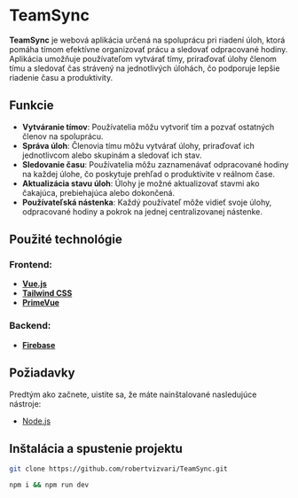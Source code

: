 # TeamSync

**TeamSync** je webová aplikácia určená na spoluprácu pri riadení úloh, ktorá pomáha tímom efektívne organizovať prácu a sledovať odpracované hodiny. Aplikácia umožňuje používateľom vytvárať tímy, priraďovať úlohy členom tímu a sledovať čas strávený na jednotlivých úlohách, čo podporuje lepšie riadenie času a produktivity.

## Funkcie
- **Vytváranie tímov**: Používatelia môžu vytvoriť tím a pozvať ostatných členov na spoluprácu.
- **Správa úloh**: Členovia tímu môžu vytvárať úlohy, priraďovať ich jednotlivcom alebo skupinám a sledovať ich stav.
- **Sledovanie času**: Používatelia môžu zaznamenávať odpracované hodiny na každej úlohe, čo poskytuje prehľad o produktivite v reálnom čase.
- **Aktualizácia stavu úloh**: Úlohy je možné aktualizovať stavmi ako čakajúca, prebiehajúca alebo dokončená.
- **Používateľská nástenka**: Každý používateľ môže vidieť svoje úlohy, odpracované hodiny a pokrok na jednej centralizovanej nástenke.

## Použité technológie

### Frontend:
- [**Vue.js**](https://vuejs.org/)
- [**Tailwind CSS**](https://tailwindcss.com/)
- [**PrimeVue**](https://primevue.org/)

### Backend:
- [**Firebase**](https://firebase.google.com/)

## Požiadavky
Predtým ako začnete, uistite sa, že máte nainštalované nasledujúce nástroje:
- [Node.js ](https://nodejs.org/en)

## Inštalácia a spustenie projektu

```bash
git clone https://github.com/robertvizvari/TeamSync.git
```

```bash
npm i && npm run dev
```
